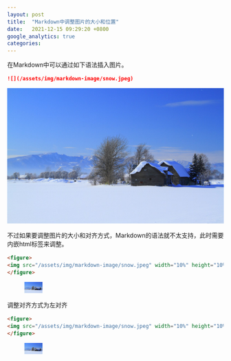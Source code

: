 ```yaml
---
layout: post
title:  "Markdown中调整图片的大小和位置"
date:   2021-12-15 09:29:20 +0800
google_analytics: true
categories: 
---
```




在Markdown中可以通过如下语法插入图片。

```markdown
![](/assets/img/markdown-image/snow.jpeg)
```

![](/assets/img/markdown-image/snow.jpeg)


不过如果要调整图片的大小和对齐方式，Markdown的语法就不太支持，此时需要内嵌html标签来调整。

```html
<figure>
<img src="/assets/img/markdown-image/snow.jpeg" width="10%" height="10%">
</figure>
```

<figure>
  <img src="/assets/img/markdown-image/snow.jpeg" width="10%" height="10%">
</figure>



调整对齐方式为左对齐

```html
<figure>
<img src="/assets/img/markdown-image/snow.jpeg" width="10%" height="10%" align="left">
</figure>
```

<figure>
<img src="/assets/img/markdown-image/snow.jpeg" width="10%" height="10%" align="left">
</figure>

